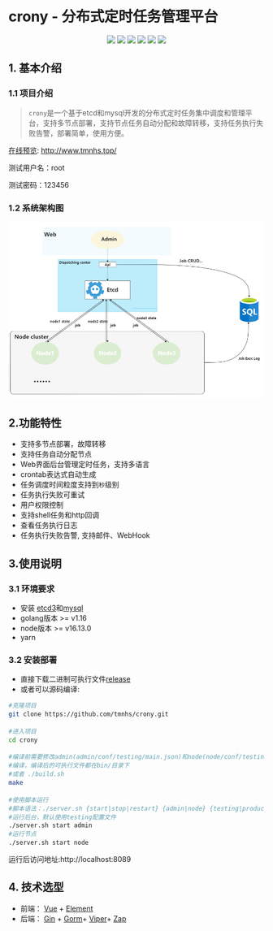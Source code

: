 # crony - 分布式定时任务管理平台

<div align=center>
<img src="https://img.shields.io/badge/golang-1.16.5-blue"/>
<img src="https://img.shields.io/badge/gin-1.8.1-lightBlue"/>
<img src="https://img.shields.io/badge/vue-2.6.11-brightgreen"/>
<img src="https://img.shields.io/badge/element--plus-2.13.0-green"/>
<img src="https://img.shields.io/badge/gorm-1.23.10-red"/>
<img src="https://img.shields.io/badge/etcd-3.5-red"/>
</div>



## 1. 基本介绍

### 1.1 项目介绍

> `crony`是一个基于etcd和mysql开发的分布式定时任务集中调度和管理平台，支持多节点部署，支持节点任务自动分配和故障转移，支持任务执行失败告警，部署简单，使用方便。

[在线预览](http://demo.gin-vue-admin.com): http://www.tmnhs.top/

测试用户名：root

测试密码：123456

### 1.2 系统架构图

![系统架构图](./doc/architecture.png)

## 2.功能特性

- 支持多节点部署，故障转移
- 支持任务自动分配节点
- Web界面后台管理定时任务，支持多语言
- crontab表达式自动生成
- 任务调度时间粒度支持到`秒`级别
- 任务执行失败可重试
- 用户权限控制
- 支持shell任务和http回调
- 查看任务执行日志
- 任务执行失败告警, 支持邮件、WebHook



## 3.使用说明

### 3.1 环境要求

- 安装 [etcd3](https://github.com/coreos/etcd)和[mysql](https://www.mysql.com/)
- golang版本 >= v1.16
- node版本 >= v16.13.0
- yarn

### 3.2 安装部署

- 直接下载二进制可执行文件[release](https://github.com/tmnhs/crony/releases)
- 或者可以源码编译:

```bash
#克隆项目
git clone https://github.com/tmnhs/crony.git

#进入项目
cd crony

#编译前需要修改admin(admin/conf/testing/main.json)和node(node/conf/testing.json)的配置文件
#编译，编译后的可执行文件都在bin/目录下
#或者 ./build.sh
make  

#使用脚本运行
#脚本语法：./server.sh {start|stop|restart} {admin|node} {testing|production}
#运行后台，默认使用testing配置文件
./server.sh start admin 
#运行节点
./server.sh start node

```

运行后访问地址:http://localhost:8089

## 4. 技术选型

- 前端： [Vue](https://vuejs.org) + [Element](https://github.com/ElemeFE/element)
- 后端： [Gin](https://gin-gonic.com/) + [Gorm](http://gorm.cn)+ [Viper](https://github.com/spf13/viper)+ [Zap](https://github.com/uber-go/zap)







